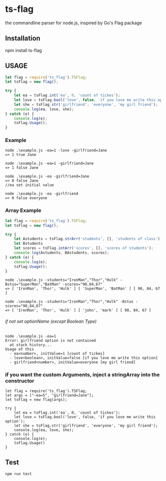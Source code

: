 # ts-flag
the commandline parser for node.js, inspired by Go's Flag package

## Installation
npm install ts-flag

## USAGE
```javascript
let flag = require('ts_flag').TSFlag;
let tsFlag = new flag();

try {
    let ea = tsFlag.int('ea', 0, 'count of tickes');
    let love = tsFlag.bool('love', false, 'if you love me write this option');
    let she = tsFlag.str('girlfriend', 'everyone', 'my girl friend');
    console.log(ea, love, she);
} catch (e) {
    console.log(e);
    tsFlag.Usage();
}

```
### Example
```console
node .\example.js -ea=1 -love -girlfriend=Jane
=> 1 true Jane

node .\example.js -ea=1 -girlfriend=Jane
=> 1 false Jane

node .\example.js -ea -girlfriend=Jane
=> 0 false Jane
//ea set initial value

node .\example.js -ea -girlfriend
=> 0 false everyone
```

### Array Example
```javascript
let flag = require('ts_flag').TSFlag;
let tsFlag = new flag();

try {
    let Astudents = tsFlag.strArr('students', [], 'students of class');
    let Bstudents
    let scores = tsFlag.intArr('scores', [], 'scores of students');
    console.log(Astudents, BAstudents, scores);
} catch (e) {
    console.log(e);
    tsFlag.Usage();
}
```

```console
node .\example.js -students="IronMan","Thor","Hulk" -Bstus="SuperMan","BatMan" -scores="90,84,67"
=> [ 'IronMan', 'Thor', 'Hulk' ] [ 'SuperMan', 'BatMan' ] [ 90, 84, 67 ]

node .\example.js -students="IronMan","Thor","Hulk" -Bstus -scores="90,84,67"
=> [ 'IronMan', 'Thor', 'Hulk' ] [ 'john', 'mark' ] [ 90, 84, 67 ]
```

###### if not set optionName (except Boolean Type)
```console
node .\example.js -ea=1
Error: girlfriend option is not contained
  at stack history...
Usage of this
  - ea<number>, initValue=1 [count of tickes]
  - love<boolean>, initValue=false [if you love me write this option]
  - girlfriend<number>, initValue=everyone [my girl friend]
```

### if you want the custom Arguments, inject a stringArray into the constructor
```javasript
let flag = require('ts_flag').TSFlag;
let args = ["-ea=5", "girlfriend=Jane"];
let tsFlag = new flag(args);

try {
    let ea = tsFlag.int('ea', 0, 'count of tickes');
    let love = tsFlag.bool('love', false, 'if you love me write this option');
    let she = tsFlag.str('girlfriend', 'everyone', 'my girl friend');
    console.log(ea, love, she);
} catch (e) {
    console.log(e);
    tsFlag.Usage()
}

```

## Test 
```sh
npm run test
```

